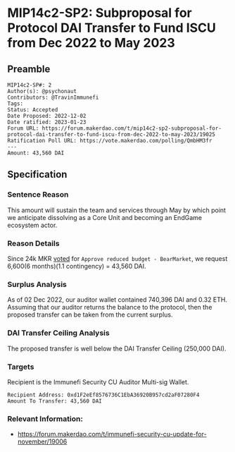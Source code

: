 # MIP14c2-SP2: Subproposal for Protocol DAI Transfer to Fund ISCU from Dec 2022 to May 2023

## Preamble

```
MIP14c2-SP#: 2
Author(s): @psychonaut
Contributors: @TravinImmunefi
Tags: 
Status: Accepted
Date Proposed: 2022-12-02
Date ratified: 2023-01-23
Forum URL: https://forum.makerdao.com/t/mip14c2-sp2-subproposal-for-protocol-dai-transfer-to-fund-iscu-from-dec-2022-to-may-2023/19025
Ratification Poll URL: https://vote.makerdao.com/polling/QmbHM3fr
---
Amount: 43,560 DAI
```

## Specification 

### Sentence Reason

This amount will sustain the team and services through May by which point we anticipate dissolving as a Core Unit and becoming an EndGame ecosystem actor.
    
### Reason Details

Since 24k MKR [voted](https://vote.makerdao.com/polling/QmeYD9nA) for `Approve reduced budget - BearMarket`, we request 6,600(6 months)(1.1 contingency) = 43,560 DAI.

### Surplus Analysis

As of 02 Dec 2022, our auditor wallet contained 740,396 DAI and 0.32 ETH. Assuming that our auditor returns the balance to the protocol, then the proposed transfer can be taken from the current surplus.

### DAI Transfer Ceiling Analysis

The proposed transfer is well below the DAI Transfer Ceiling (250,000 DAI).

### Targets

Recipient is the Immunefi Security CU Auditor Multi-sig Wallet.

```
Recipient Address: 0xd1F2eEf8576736C1EbA36920B957cd2aF07280F4
Amount To Transfer: 43,560 DAI
```

### Relevant Information:

- https://forum.makerdao.com/t/immunefi-security-cu-update-for-november/19006

